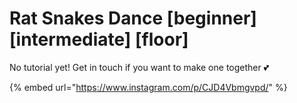 # Rat Snakes Dance \[beginner] \[intermediate] \[floor]

No tutorial yet! Get in touch if you want to make one together 💕

{% embed url="https://www.instagram.com/p/CJD4Vbmgvpd/" %}
